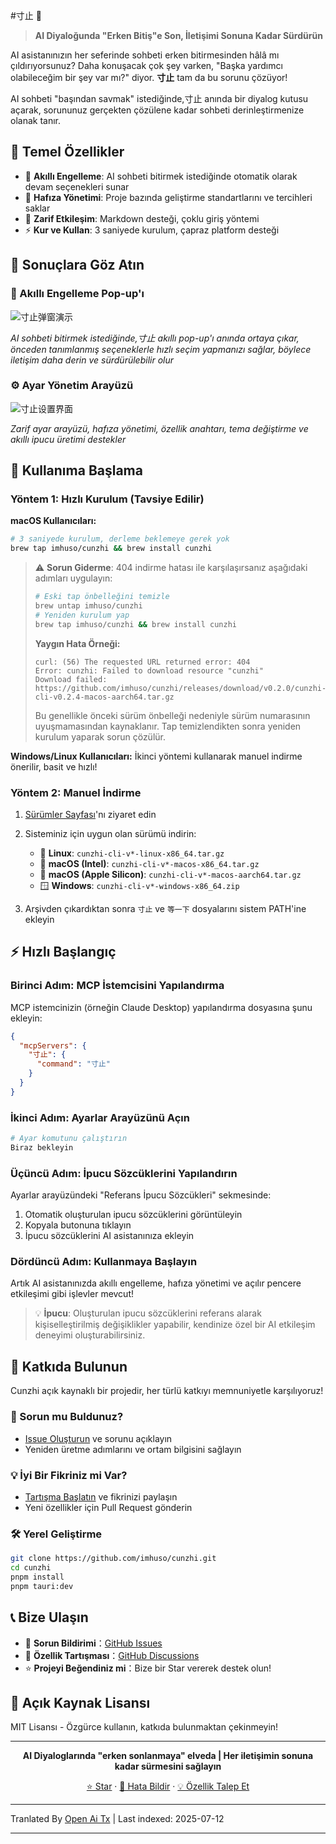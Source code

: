 #寸止 🛑

> **AI Diyaloğunda "Erken Bitiş"e Son, İletişimi Sonuna Kadar Sürdürün**

AI asistanınızın her seferinde sohbeti erken bitirmesinden hâlâ mı çıldırıyorsunuz? Daha konuşacak çok şey varken, "Başka yardımcı olabileceğim bir şey var mı?" diyor. **寸止** tam da bu sorunu çözüyor!

AI sohbeti "başından savmak" istediğinde,寸止 anında bir diyalog kutusu açarak, sorununuz gerçekten çözülene kadar sohbeti derinleştirmenize olanak tanır.

## 🌟 Temel Özellikler

- 🛑 **Akıllı Engelleme**: AI sohbeti bitirmek istediğinde otomatik olarak devam seçenekleri sunar
- 🧠 **Hafıza Yönetimi**: Proje bazında geliştirme standartlarını ve tercihleri saklar
- 🎨 **Zarif Etkileşim**: Markdown desteği, çoklu giriş yöntemi
- ⚡ **Kur ve Kullan**: 3 saniyede kurulum, çapraz platform desteği

## 📸 Sonuçlara Göz Atın

### 🛑 Akıllı Engelleme Pop-up'ı
![寸止弹窗演示](https://raw.githubusercontent.com/imhuso/cunzhi/main/./screenshots/popup.png)

*AI sohbeti bitirmek istediğinde,寸止 akıllı pop-up'ı anında ortaya çıkar, önceden tanımlanmış seçeneklerle hızlı seçim yapmanızı sağlar, böylece iletişim daha derin ve sürdürülebilir olur*
### ⚙️ Ayar Yönetim Arayüzü
![寸止设置界面](https://raw.githubusercontent.com/imhuso/cunzhi/main/./screenshots/settings.png)

*Zarif ayar arayüzü, hafıza yönetimi, özellik anahtarı, tema değiştirme ve akıllı ipucu üretimi destekler*

## 🚀 Kullanıma Başlama

### Yöntem 1: Hızlı Kurulum (Tavsiye Edilir)

**macOS Kullanıcıları:**
```bash
# 3 saniyede kurulum, derleme beklemeye gerek yok
brew tap imhuso/cunzhi && brew install cunzhi
```

> ⚠️ **Sorun Giderme**: 404 indirme hatası ile karşılaşırsanız aşağıdaki adımları uygulayın:
>
> ```bash
> # Eski tap önbelleğini temizle
> brew untap imhuso/cunzhi
> # Yeniden kurulum yap
> brew tap imhuso/cunzhi && brew install cunzhi
> ```
>
> **Yaygın Hata Örneği:**
> ```
> curl: (56) The requested URL returned error: 404
> Error: cunzhi: Failed to download resource "cunzhi"
> Download failed: https://github.com/imhuso/cunzhi/releases/download/v0.2.0/cunzhi-cli-v0.2.4-macos-aarch64.tar.gz
> ```
>
> Bu genellikle önceki sürüm önbelleği nedeniyle sürüm numarasının uyuşmamasından kaynaklanır. Tap temizlendikten sonra yeniden kurulum yaparak sorun çözülür.

**Windows/Linux Kullanıcıları:**
İkinci yöntemi kullanarak manuel indirme önerilir, basit ve hızlı!
### Yöntem 2: Manuel İndirme

1. [Sürümler Sayfası](https://github.com/imhuso/cunzhi/releases)'nı ziyaret edin
2. Sisteminiz için uygun olan sürümü indirin:
   - 🐧 **Linux**: `cunzhi-cli-v*-linux-x86_64.tar.gz`
   - 🍎 **macOS (Intel)**: `cunzhi-cli-v*-macos-x86_64.tar.gz`
   - 🍎 **macOS (Apple Silicon)**: `cunzhi-cli-v*-macos-aarch64.tar.gz`
   - 🪟 **Windows**: `cunzhi-cli-v*-windows-x86_64.zip`

3. Arşivden çıkardıktan sonra `寸止` ve `等一下` dosyalarını sistem PATH'ine ekleyin

## ⚡ Hızlı Başlangıç

### Birinci Adım: MCP İstemcisini Yapılandırma

MCP istemcinizin (örneğin Claude Desktop) yapılandırma dosyasına şunu ekleyin:

```json
{
  "mcpServers": {
    "寸止": {
      "command": "寸止"
    }
  }
}
```
### İkinci Adım: Ayarlar Arayüzünü Açın

```bash
# Ayar komutunu çalıştırın
Biraz bekleyin
```

### Üçüncü Adım: İpucu Sözcüklerini Yapılandırın

Ayarlar arayüzündeki "Referans İpucu Sözcükleri" sekmesinde:
1. Otomatik oluşturulan ipucu sözcüklerini görüntüleyin
2. Kopyala butonuna tıklayın
3. İpucu sözcüklerini AI asistanınıza ekleyin

### Dördüncü Adım: Kullanmaya Başlayın

Artık AI asistanınızda akıllı engelleme, hafıza yönetimi ve açılır pencere etkileşimi gibi işlevler mevcut!

> 💡 **İpucu**: Oluşturulan ipucu sözcüklerini referans alarak kişiselleştirilmiş değişiklikler yapabilir, kendinize özel bir AI etkileşim deneyimi oluşturabilirsiniz.
## 🤝 Katkıda Bulunun

Cunzhi açık kaynaklı bir projedir, her türlü katkıyı memnuniyetle karşılıyoruz!

### 🐛 Sorun mu Buldunuz?
- [Issue Oluşturun](https://github.com/imhuso/cunzhi/issues) ve sorunu açıklayın
- Yeniden üretme adımlarını ve ortam bilgisini sağlayın

### 💡 İyi Bir Fikriniz mi Var?
- [Tartışma Başlatın](https://github.com/imhuso/cunzhi/discussions) ve fikrinizi paylaşın
- Yeni özellikler için Pull Request gönderin

### 🛠️ Yerel Geliştirme
```bash
git clone https://github.com/imhuso/cunzhi.git
cd cunzhi
pnpm install
pnpm tauri:dev
```
## 📞 Bize Ulaşın

- 🐛 **Sorun Bildirimi**：[GitHub Issues](https://github.com/imhuso/cunzhi/issues)
- 💬 **Özellik Tartışması**：[GitHub Discussions](https://github.com/imhuso/cunzhi/discussions)
- ⭐ **Projeyi Beğendiniz mi**：Bize bir Star vererek destek olun!

## 📄 Açık Kaynak Lisansı

MIT Lisansı - Özgürce kullanın, katkıda bulunmaktan çekinmeyin!

---

<div align="center">

**AI Diyaloglarında "erken sonlanmaya" elveda | Her iletişimin sonuna kadar sürmesini sağlayın**

[⭐ Star](https://github.com/imhuso/cunzhi) · [🐛 Hata Bildir](https://github.com/imhuso/cunzhi/issues) · [💡 Özellik Talep Et](https://github.com/imhuso/cunzhi/discussions)

</div>

---

Tranlated By [Open Ai Tx](https://github.com/OpenAiTx/OpenAiTx) | Last indexed: 2025-07-12

---